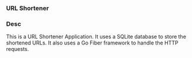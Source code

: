 ### URL Shortener

### Desc

This is a URL Shortener Application. It uses a SQLite database to store the shortened URLs. It also uses a Go Fiber framework to handle the HTTP requests.
